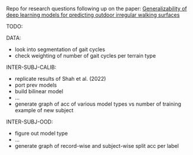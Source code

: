 Repo for research questions following up on the paper: 
[Generalizability of deep learning models for predicting outdoor irregular walking surfaces](https://doi.org/10.1016/j.jbiomech.2022.111159)

TODO:

DATA:
- look into segmentation of gait cycles
- check weighting of number of gait cycles per terrain type

INTER-SUBJ-CALIB:
- replicate results of Shah et al. (2022)
- port prev models
- build bilinear model
- ...
- generate graph of acc of various model types vs number of training example of new subject

INTER-SUBJ-OOD:
- figure out model type
- ...
- generate graph of record-wise and subject-wise split acc per label